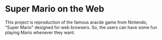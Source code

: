 # Super Mario on the Web

This project is reproduction of the famous aracde game from Nintendo, "Super Mario" designed for web browsers. So, the users can have some fun playing Mario whenever they want.


